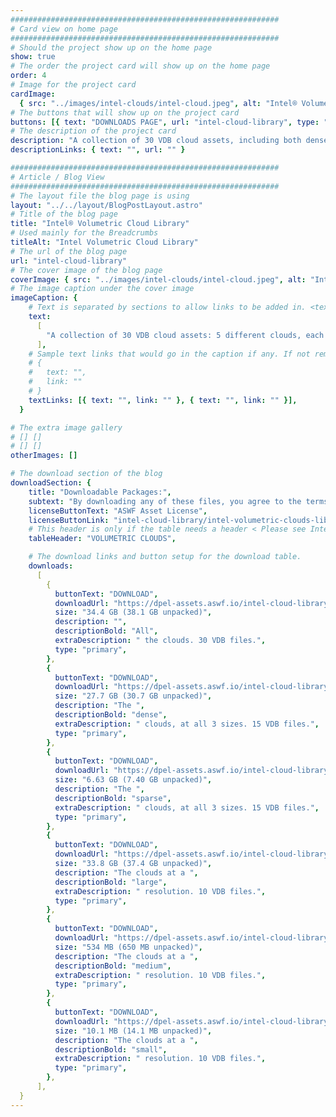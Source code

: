 ```yaml
---
############################################################
# Card view on home page
############################################################
# Should the project show up on the home page
show: true
# The order the project card will show up on the home page
order: 4
# Image for the project card
cardImage:
  { src: "../images/intel-clouds/intel-cloud.jpeg", alt: "Intel® Volumetric Cloud Library" }
# The buttons that will show up on the project card
buttons: [{ text: "DOWNLOADS PAGE", url: "intel-cloud-library", type: "primary" }]
# The description of the project card
description: "A collection of 30 VDB cloud assets, including both dense and sparse clouds, at resolutions ranging from quite small (< 1 MB) to quite large (> 8 GB)."
descriptionLinks: { text: "", url: "" }

############################################################
# Article / Blog View
############################################################
# The layout file the blog page is using
layout: "../../layout/BlogPostLayout.astro"
# Title of the blog page
title: "Intel® Volumetric Cloud Library"
# Used mainly for the Breadcrumbs
titleAlt: "Intel Volumetric Cloud Library"
# The url of the blog page
url: "intel-cloud-library"
# The cover image of the blog page
coverImage: { src: "../images/intel-clouds/intel-cloud.jpeg", alt: "Intel cloud library" }
# The image caption under the cover image
imageCaption: {
    # Text is separated by sections to allow links to be added in. <text> <link> <text>
    text:
      [
        "A collection of 30 VDB cloud assets: 5 different clouds, each in a dense version and a sparse version, and each of these at 3 different resolutions. The resolutions range from the very small (<1MB) for quick testing, through medium for typical film asset size, to the relatively large (>8GB) for scalability testing.",
      ],
    # Sample text links that would go in the caption if any. If not remove them like this:
    # {
    #   text: "",
    #   link: ""
    # }
    textLinks: [{ text: "", link: "" }, { text: "", link: "" }],
  }

# The extra image gallery
# [] []
# [] []
otherImages: []

# The download section of the blog
downloadSection: {
    title: "Downloadable Packages:",
    subtext: "By downloading any of these files, you agree to the terms of the license linked below.",
    licenseButtonText: "ASWF Asset License",
    licenseButtonLink: "intel-cloud-library/intel-volumetric-clouds-library",
    # This header is only if the table needs a header < Please see Intel page for example of that >
    tableHeader: "VOLUMETRIC CLOUDS",

    # The download links and button setup for the download table.
    downloads:
      [
        {
          buttonText: "DOWNLOAD",
          downloadUrl: "https://dpel-assets.aswf.io/intel-cloud-library/IntelVolumetricClouds_full.zip",
          size: "34.4 GB (38.1 GB unpacked)",
          description: "",
          descriptionBold: "All",
          extraDescription: " the clouds. 30 VDB files.",
          type: "primary",
        },
        {
          buttonText: "DOWNLOAD",
          downloadUrl: "https://dpel-assets.aswf.io/intel-cloud-library/IntelVolumetricClouds_dense.zip",
          size: "27.7 GB (30.7 GB unpacked)",
          description: "The ",
          descriptionBold: "dense",
          extraDescription: " clouds, at all 3 sizes. 15 VDB files.",
          type: "primary",
        },
        {
          buttonText: "DOWNLOAD",
          downloadUrl: "https://dpel-assets.aswf.io/intel-cloud-library/IntelVolumetricClouds_sparse.zip",
          size: "6.63 GB (7.40 GB unpacked)",
          description: "The ",
          descriptionBold: "sparse",
          extraDescription: " clouds, at all 3 sizes. 15 VDB files.",
          type: "primary",
        },
        {
          buttonText: "DOWNLOAD",
          downloadUrl: "https://dpel-assets.aswf.io/intel-cloud-library/IntelVolumetricClouds_large.zip",
          size: "33.8 GB (37.4 GB unpacked)",
          description: "The clouds at a ",
          descriptionBold: "large",
          extraDescription: " resolution. 10 VDB files.",
          type: "primary",
        },
        {
          buttonText: "DOWNLOAD",
          downloadUrl: "https://dpel-assets.aswf.io/intel-cloud-library/IntelVolumetricClouds_medium.zip",
          size: "534 MB (650 MB unpacked)",
          description: "The clouds at a ",
          descriptionBold: "medium",
          extraDescription: " resolution. 10 VDB files.",
          type: "primary",
        },
        {
          buttonText: "DOWNLOAD",
          downloadUrl: "https://dpel-assets.aswf.io/intel-cloud-library/IntelVolumetricClouds_small.zip",
          size: "10.1 MB (14.1 MB unpacked)",
          description: "The clouds at a ",
          descriptionBold: "small",
          extraDescription: " resolution. 10 VDB files.",
          type: "primary",
        },
      ],
  }
---
```

